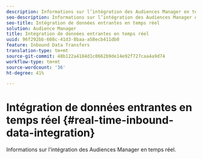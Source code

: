 ```yaml
---
description: Informations sur l’intégration des Audiences Manager en temps réel.
seo-description: Informations sur l’intégration des Audiences Manager en temps réel.
seo-title: Intégration de données entrantes en temps réel
solution: Audience Manager
title: Intégration de données entrantes en temps réel
uuid: 96f292bb-608c-41d3-8baa-a58ecb411db0
feature: Inbound Data Transfers
translation-type: tm+mt
source-git-commit: 48b122a4184d1c0662b9de14e92f727caa4a9d74
workflow-type: tm+mt
source-wordcount: '36'
ht-degree: 41%

---
```



# Intégration de données entrantes en temps réel {#real-time-inbound-data-integration}

Informations sur l’intégration des Audiences Manager en temps réel.

<!-- c_rt_data_int.xml -->